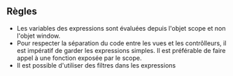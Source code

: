 ## Règles

* Les variables des expressions sont évaluées depuis l'objet scope et non l'objet window.
* Pour respecter la séparation du code entre les vues et les contrôlleurs, il est impératif de garder les expressions
 simples. Il est préférable de faire appel à une fonction exposée par le scope.
* Il est possible d'utiliser des filtres dans les expressions
